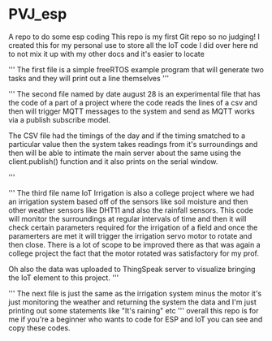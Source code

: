 # PVJ_esp
A repo to do some esp coding
This repo is my first Git repo so no judging! 
I created this for my personal use to store all the IoT code I did over here nd to not mix it up with my other docs and it's easier to locate

'''
The first file is a simple freeRTOS example program that will generate two tasks and they will print out a line themselves 
'''

'''
The second file named by date august 28 is an experimental file that has the code of a part of a project where the code reads the lines of a csv and then will 
trigger MQTT messages to the system and send as MQTT works via a publish subscribe model.

The CSV file had the timings of the day and if the timing smatched to a particular value then the system takes readings from it's surroundings and then will be able to intimate 
the main server about the same using the client.publish() function and it also prints on the serial window.

'''

''' 
The third file name IoT Irrigation is also a college project where we had an irrigation system based off of the sensors like soil moisture and then other
weather sensors like DHT11 and also the rainfall sensors. This code will monitor the surroundings at regular intervals of time and then it will check certain parameters required 
for the irrigation of a field and once the paramerters are met it will trigger the irrigation servo motor to rotate and then close. 
There is a lot of scope to be improved there as that was again a college project the fact that the motor rotated was satisfactory for my prof.

Oh also the data was uploaded to ThingSpeak server to visualize bringing the IoT element to this project.
'''

'''
The next file is just the same as the irrigation system minus the motor it's just monitoring the weather and returning the system the data and I'm just printing out some statements like 
"It's raining" etc 
'''
overall this repo is for me if you're a beginner who wants to code for ESP and IoT you can see and copy these codes.
